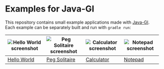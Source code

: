 # Examples for Java-GI

This repository contains small example applications made with [Java-GI](https://github.com/jwharm/java-gi). Each example can be separately built and run with `gradle run`:

| ![Hello World screenshot](https://github.com/jwharm/java-gi/blob/main/images/simple-helloworld.png) | ![Peg Solitaire screenshot](https://github.com/jwharm/java-gi/blob/main/images/peg-solitaire.png) | ![Calculator screenshot](https://github.com/jwharm/java-gi/blob/main/images/calculator.png) | ![Notepad screenshot](https://github.com/jwharm/java-gi/blob/main/images/notepad.png) |
| ---- | ---- | ---- | ---- |
| [Hello World](https://github.com/jwharm/java-gi-examples/tree/main/HelloWorld) | [Peg Solitaire](https://github.com/jwharm/java-gi-examples/tree/main/PegSolitaire) | [Calculator](https://github.com/jwharm/java-gi-examples/tree/main/Calculator) | [Notepad](https://github.com/jwharm/java-gi-examples/tree/main/Notepad) |
